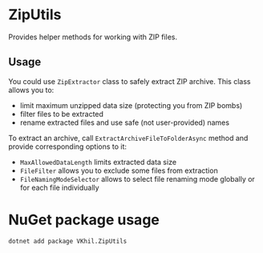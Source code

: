 # ZipUtils

Provides helper methods for working with ZIP files.

## Usage

You could use `ZipExtractor` class to safely extract ZIP archive. This class allows you to:

- limit maximum unzipped data size (protecting you from ZIP bombs)
- filter files to be extracted
- rename extracted files and use safe (not user-provided) names

To extract an archive, call `ExtractArchiveFileToFolderAsync` method and provide corresponding options to it:

- `MaxAllowedDataLength` limits extracted data size
- `FileFilter` allows you to exclude some files from extraction
- `FileNamingModeSelector` allows to select file renaming mode globally or for each file individually

# NuGet package usage

```dotnet add package VKhil.ZipUtils```